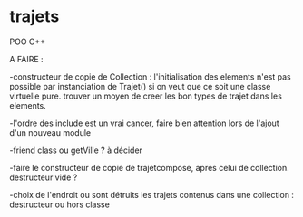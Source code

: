 # trajets
POO C++

A FAIRE : 

  -constructeur de copie de Collection : l'initialisation des elements n'est pas possible par instanciation de Trajet() si on veut que ce soit une classe virtuelle pure. trouver un moyen de creer les bon types de trajet dans les elements.
  
  -l'ordre des include est un vrai cancer, faire bien attention lors de l'ajout d'un nouveau module
  
  -friend class ou getVille ? à décider
  
  -faire le constructeur de copie de trajetcompose, après celui de collection. destructeur vide ?
  
  -choix de l'endroit ou sont détruits les trajets contenus dans une collection : destructeur ou hors classe
  
  
  
